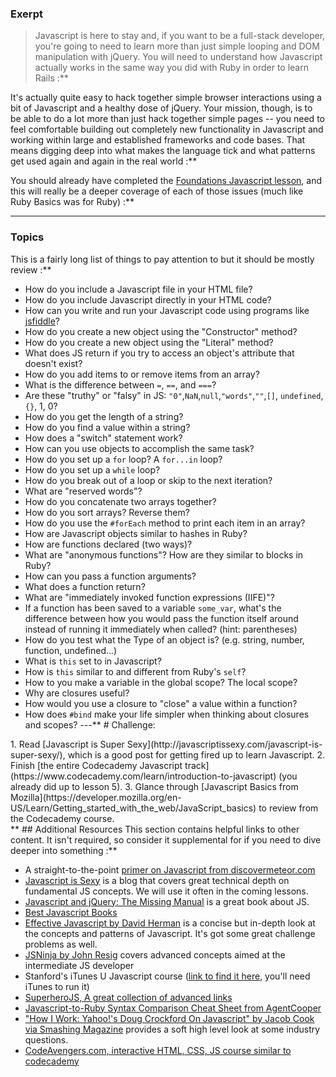 ### Exerpt
>Javascript is here to stay and, if you want to be a full-stack developer, you're going to need to learn more than just simple looping and DOM manipulation with jQuery.  You will need to understand how Javascript actually works in the same way you did with Ruby in order to learn Rails :**

It's actually quite easy to hack together simple browser interactions using a bit of Javascript and a healthy dose of jQuery.  Your mission, though, is to be able to do a lot more than just hack together simple pages -- you need to feel comfortable building out completely new functionality in Javascript and working within large and established frameworks and code bases.  That means digging deep into what makes the language tick and what patterns get used again and again in the real world :**

You should already have completed the [Foundations Javascript lesson](/foundations/javascript-basics), and this will really be a deeper coverage of each of those issues (much like Ruby Basics was for Ruby) :**



---


### Topics
This is a fairly long list of things to pay attention to but it should be mostly review :**



* How do you include a Javascript file in your HTML file?
* How do you include Javascript directly in your HTML code?
* How can you write and run your Javascript code using programs like [jsfiddle](http://jsfiddle.net/)?
* How do you create a new object using the "Constructor" method?
* How do you create a new object using the "Literal" method?
* What does JS return if you try to access an object's attribute that doesn't exist?
* How do you add items to or remove items from an array?
* What is the difference between `=`, `==`, and `===`?
* Are these "truthy" or "falsy" in JS: `"0"`,`NaN`,`null`,`"words"`,`""`,`[]`, `undefined`,`{}`, 1, 0?
* How do you get the length of a string?
* How do you find a value within a string?
* How does a "switch" statement work?
* How can you use objects to accomplish the same task?
* How do you set up a `for` loop?  A `for...in` loop?
* How do you set up a `while` loop?
* How do you break out of a loop or skip to the next iteration?
* What are "reserved words"?
* How do you concatenate two arrays together?
* How do you sort arrays?  Reverse them?
* How do you use the `#forEach` method to print each item in an array?
* How are Javascript objects similar to hashes in Ruby?
* How are functions declared (two ways)?
* What are "anonymous functions"?  How are they similar to blocks in Ruby?
* How can you pass a function arguments?
* What does a function return?
* What are "immediately invoked function expressions (IIFE)"?
* If a function has been saved to a variable `some_var`, what's the difference between how you would pass the function itself around instead of running it immediately when called? (hint: parentheses)
* How do you test what the Type of an object is? (e.g. string, number, function, undefined...)
* What is `this` set to in Javascript?
* How is `this` similar to and different from Ruby's `self`?
* How to you make a variable in the global scope?  The local scope?
* Why are closures useful?
* How would you use a closure to "close" a value within a function?
* How does `#bind` make your life simpler when thinking about closures and scopes?
---** # Challenge:
<div class="lesson-content__panel" markdown="1">
1. Read [Javascript is Super Sexy](http://javascriptissexy.com/javascript-is-super-sexy/), which is a good post for getting fired up to learn Javascript.
2. Finish [the entire Codecademy Javascript track](https://www.codecademy.com/learn/introduction-to-javascript) (you already did up to lesson 5).
3. Glance through [Javascript Basics from Mozilla](https://developer.mozilla.org/en-US/Learn/Getting_started_with_the_web/JavaScript_basics) to review from the Codecademy course.
</div>** ## Additional Resources
This section contains helpful links to other content. It isn't required, so consider it supplemental for if you need to dive deeper into something :**



* A straight-to-the-point [primer on Javascript from discovermeteor.com](http://www.discovermeteor.com/blog/javascript-for-meteor/)
* [Javascript is Sexy](http://javascriptissexy.com/how-to-learn-javascript-properly/) is a blog that covers great technical depth on fundamental JS concepts.  We will use it often in the coming lessons.
* [Javascript and jQuery: The Missing Manual](http://web-algarve.com/books/JS%20AJAX%20jquery%20&%20angular/JavaScript%20&%20jQuery-%20The%20Missing%20Manual,%203rd%20Edition.pdf) is a great book about JS.
* [Best Javascript Books](http://www.tripwiremagazine.com/2012/11/best-javascript-jquery-books.html)
* [Effective Javascript by David Herman](http://effectivejs.com/) is a concise but in-depth look at the concepts and patterns of Javascript.  It's got some great challenge problems as well.
* [JSNinja by John Resig](http://jsninja.com) covers advanced concepts aimed at the intermediate JS developer
* Stanford's iTunes U Javascript course ([link to find it here](https://itunes.apple.com/us/itunes-u/advanced-topics-in-web-development/id454017618?mt=10), you'll need iTunes to run it)
* [SuperheroJS, A great collection of advanced links](http://superherojs.com/)
* [Javascript-to-Ruby Syntax Comparison Cheat Sheet from AgentCooper](http://agentcooper.github.io/js-ruby-comparison/)
* ["How I Work: Yahoo!'s Doug Crockford On Javascript" by Jacob Cook via Smashing Magazine](http://coding.smashingmagazine.com/2012/04/27/yahoos-doug-crockford-on-javascript/) provides a soft high level look at some industry questions.
* [CodeAvengers.com, interactive HTML, CSS, JS course similar to codecademy](http://codeavengers.com/)
